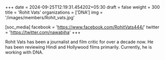+++
date = 2024-09-25T12:19:31.454202+05:30
draft = false
weight = 300
title = 'Rohit Vats'
organizations = ['DNA']
img = '/images/members/Rohit_vats.jpg'

[soc_media]
facebook = 'https://www.facebook.com/RohitVats444/'
twitter = 'https://twitter.com/nawabjha'
+++

Rohit Vats has been a journalist and film critic for over a decade now. He has been reviewing Hindi and Hollywood films primarily. Currently, he is working with DNA.
